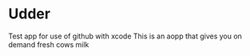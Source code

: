 # Udder
Test app for use of github with xcode
This is an aopp that gives you on demand fresh cows milk

